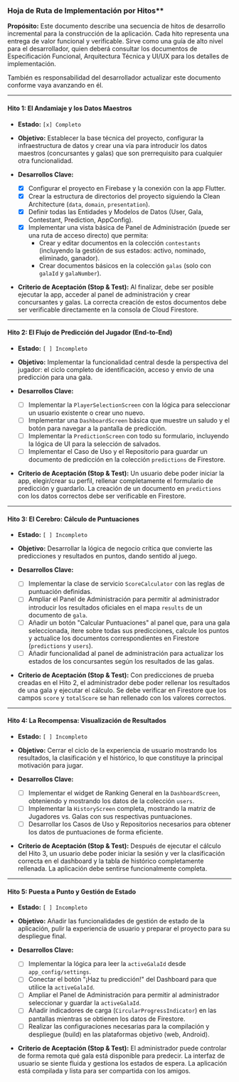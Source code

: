 ### Hoja de Ruta de Implementación por Hitos**

**Propósito:** Este documento describe una secuencia de hitos de desarrollo incremental para la construcción de la aplicación. Cada hito representa una entrega de valor funcional y verificable. Sirve como una guía de alto nivel para el desarrollador, quien deberá consultar los documentos de Especificación Funcional, Arquitectura Técnica y UI/UX para los detalles de implementación.

También es responsabilidad del desarrollador actualizar este documento conforme vaya avanzando en él.

---

#### **Hito 1: El Andamiaje y los Datos Maestros**

*   **Estado:** `[x] Completo`

*   **Objetivo:** Establecer la base técnica del proyecto, configurar la infraestructura de datos y crear una vía para introducir los datos maestros (concursantes y galas) que son prerrequisito para cualquier otra funcionalidad.

*   **Desarrollos Clave:**
    *   [x] Configurar el proyecto en Firebase y la conexión con la app Flutter.
    *   [x] Crear la estructura de directorios del proyecto siguiendo la Clean Architecture (`data`, `domain`, `presentation`).
    *   [x] Definir todas las Entidades y Modelos de Datos (User, Gala, Contestant, Prediction, AppConfig).
    *   [x] Implementar una vista básica de Panel de Administración (puede ser una ruta de acceso directo) que permita:
        *   Crear y editar documentos en la colección `contestants` (incluyendo la gestión de sus estados: activo, nominado, eliminado, ganador).
        *   Crear documentos básicos en la colección `galas` (solo con `galaId` y `galaNumber`).

*   **Criterio de Aceptación (Stop & Test):** Al finalizar, debe ser posible ejecutar la app, acceder al panel de administración y crear concursantes y galas. La correcta creación de estos documentos debe ser verificable directamente en la consola de Cloud Firestore.

---

#### **Hito 2: El Flujo de Predicción del Jugador (End-to-End)**

*   **Estado:** `[ ] Incompleto`

*   **Objetivo:** Implementar la funcionalidad central desde la perspectiva del jugador: el ciclo completo de identificación, acceso y envío de una predicción para una gala.

*   **Desarrollos Clave:**
    *   [ ] Implementar la `PlayerSelectionScreen` con la lógica para seleccionar un usuario existente o crear uno nuevo.
    *   [ ] Implementar una `DashboardScreen` básica que muestre un saludo y el botón para navegar a la pantalla de predicción.
    *   [ ] Implementar la `PredictionScreen` con todo su formulario, incluyendo la lógica de UI para la selección de salvados.
    *   [ ] Implementar el Caso de Uso y el Repositorio para guardar un documento de predicción en la colección `predictions` de Firestore.

*   **Criterio de Aceptación (Stop & Test):** Un usuario debe poder iniciar la app, elegir/crear su perfil, rellenar completamente el formulario de predicción y guardarlo. La creación de un documento en `predictions` con los datos correctos debe ser verificable en Firestore.

---

#### **Hito 3: El Cerebro: Cálculo de Puntuaciones**

*   **Estado:** `[ ] Incompleto`

*   **Objetivo:** Desarrollar la lógica de negocio crítica que convierte las predicciones y resultados en puntos, dando sentido al juego.

*   **Desarrollos Clave:**
    *   [ ] Implementar la clase de servicio `ScoreCalculator` con las reglas de puntuación definidas.
    *   [ ] Ampliar el Panel de Administración para permitir al administrador introducir los resultados oficiales en el mapa `results` de un documento de `gala`.
    *   [ ] Añadir un botón "Calcular Puntuaciones" al panel que, para una gala seleccionada, itere sobre todas sus predicciones, calcule los puntos y actualice los documentos correspondientes en Firestore (`predictions` y `users`).
    *   [ ] Añadir funcionalidad al panel de administración para actualizar los estados de los concursantes según los resultados de las galas.

*   **Criterio de Aceptación (Stop & Test):** Con predicciones de prueba creadas en el Hito 2, el administrador debe poder rellenar los resultados de una gala y ejecutar el cálculo. Se debe verificar en Firestore que los campos `score` y `totalScore` se han rellenado con los valores correctos.

---

#### **Hito 4: La Recompensa: Visualización de Resultados**

*   **Estado:** `[ ] Incompleto`

*   **Objetivo:** Cerrar el ciclo de la experiencia de usuario mostrando los resultados, la clasificación y el histórico, lo que constituye la principal motivación para jugar.

*   **Desarrollos Clave:**
    *   [ ] Implementar el widget de Ranking General en la `DashboardScreen`, obteniendo y mostrando los datos de la colección `users`.
    *   [ ] Implementar la `HistoryScreen` completa, mostrando la matriz de Jugadores vs. Galas con sus respectivas puntuaciones.
    *   [ ] Desarrollar los Casos de Uso y Repositorios necesarios para obtener los datos de puntuaciones de forma eficiente.

*   **Criterio de Aceptación (Stop & Test):** Después de ejecutar el cálculo del Hito 3, un usuario debe poder iniciar la sesión y ver la clasificación correcta en el dashboard y la tabla de histórico completamente rellenada. La aplicación debe sentirse funcionalmente completa.

---

#### **Hito 5: Puesta a Punto y Gestión de Estado**

*   **Estado:** `[ ] Incompleto`

*   **Objetivo:** Añadir las funcionalidades de gestión de estado de la aplicación, pulir la experiencia de usuario y preparar el proyecto para su despliegue final.

*   **Desarrollos Clave:**
    *   [ ] Implementar la lógica para leer la `activeGalaId` desde `app_config/settings`.
    *   [ ] Conectar el botón "¡Haz tu predicción!" del Dashboard para que utilice la `activeGalaId`.
    *   [ ] Ampliar el Panel de Administración para permitir al administrador seleccionar y guardar la `activeGalaId`.
    *   [ ] Añadir indicadores de carga (`CircularProgressIndicator`) en las pantallas mientras se obtienen los datos de Firestore.
    *   [ ] Realizar las configuraciones necesarias para la compilación y despliegue (build) en las plataformas objetivo (web, Android).

*   **Criterio de Aceptación (Stop & Test):** El administrador puede controlar de forma remota qué gala está disponible para predecir. La interfaz de usuario se siente fluida y gestiona los estados de espera. La aplicación está compilada y lista para ser compartida con los amigos.